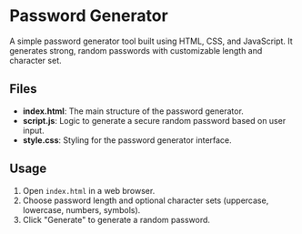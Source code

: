 
# Password Generator

A simple password generator tool built using HTML, CSS, and JavaScript. It generates strong, random passwords with customizable length and character set.

## Files

- **index.html**: The main structure of the password generator.
- **script.js**: Logic to generate a secure random password based on user input.
- **style.css**: Styling for the password generator interface.

## Usage

1. Open `index.html` in a web browser.
2. Choose password length and optional character sets (uppercase, lowercase, numbers, symbols).
3. Click "Generate" to generate a random password.
